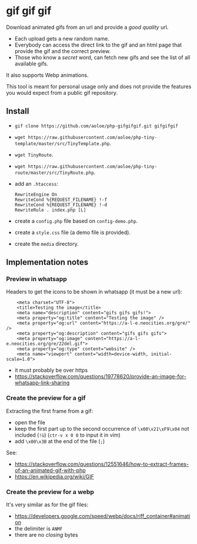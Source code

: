 # gif gif gif

Download animated gifs from an url and provide a _good quality_ url.

- Each upload gets a new random name.
- Everybody can access the direct link to the gif and an html page that provide the gif and the correct preview.
- Those who know a _secret_ word, can fetch new gifs and see the list of all available gifs.

It also supports Webp animations.

This tool is meant for personal usage only and does not provide the features you would expect from a public gif repository.

## Install

- `gif clone https://github.com/aoloe/php-gifgifgif.git gifgifgif`
- `wget https://raw.githubusercontent.com/aoloe/php-tiny-template/master/src/TinyTemplate.php`.
- `wget TinyRoute`.
- `wget https://raw.githubusercontent.com/aoloe/php-tiny-route/master/src/TinyRoute.php`.
- add an `.htaccess`:

  ```
  RewriteEngine On
  RewriteCond %{REQUEST_FILENAME} !-f
  RewriteCond %{REQUEST_FILENAME} !-d
  RewriteRule . index.php [L]
  ```

- create a `config.php` file based on `config-demo.php`.
- create a `style.css` file (a demo file is provided).
- create the `media` directory.

## Implementation notes

### Preview in whatsapp

Headers to get the icons to be shown in whatsapp (it must be a new url):

```
    <meta charset="UTF-8">
    <title>Testing the image</title>
    <meta name="description" content="gifs gifs gifs!">
    <meta property="og:title" content="Testing the image" />
    <meta property="og:url" content="https://a-l-e.neocities.org/gre/" />
    <meta property="og:description" content="gifs gifs gifs">
    <meta property="og:image" content="https://a-l-e.neocities.org/gre/22del.gif">
    <meta property="og:type" content="website" />
    <meta name="viewport" content="width=device-width, initial-scale=1.0">
```

- it must probably be over https
- https://stackoverflow.com/questions/19778620/provide-an-image-for-whatsapp-link-sharing

### Create the preview for a gif

Extracting the first frame from a gif:

- open the file
- keep the first part up to the second occurrence of `\x00\x21\xF9\x04` not included (` !ù`) (`ctr-v x 0 0` to input it in vim)
- add `\x00\x3B` at the end of the file (` ;`)

See:

- https://stackoverflow.com/questions/12551646/how-to-extract-frames-of-an-animated-gif-with-php
- https://en.wikipedia.org/wiki/GIF

### Create the preview for a webp

It's very similar as for the gif files:

- <https://developers.google.com/speed/webp/docs/riff_container#animation>
- the delimiter is `ANMF`
- there are no _closing_ bytes
